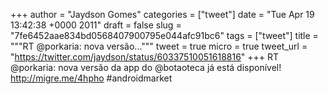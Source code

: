
+++
author = "Jaydson Gomes"
categories = ["tweet"]
date = "Tue Apr 19 13:42:38 +0000 2011"
draft = false
slug = "7fe6452aae834bd0568407900795e044afc91bc6"
tags = ["tweet"]
title = """RT @porkaria: nova versão..."""
tweet = true
micro = true
tweet_url = "https://twitter.com/jaydson/status/60337510051618816"
+++
RT @porkaria: nova versão da app do @botaoteca já está disponível! http://migre.me/4hpho #androidmarket
